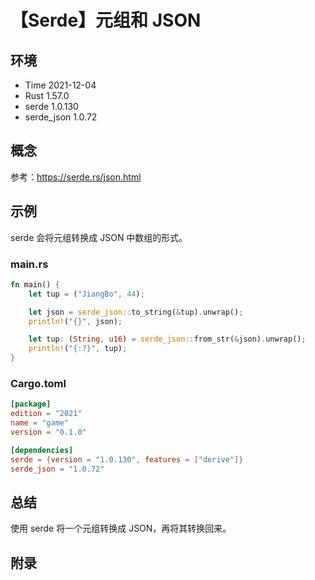 # 【Serde】元组和 JSON

## 环境

- Time 2021-12-04
- Rust 1.57.0
- serde 1.0.130
- serde_json 1.0.72

## 概念

参考：<https://serde.rs/json.html>  

## 示例

serde 会将元组转换成 JSON 中数组的形式。

### main.rs

```rust
fn main() {
    let tup = ("JiangBo", 44);

    let json = serde_json::to_string(&tup).unwrap();
    println!("{}", json);

    let tup: (String, u16) = serde_json::from_str(&json).unwrap();
    println!("{:?}", tup);
}
```

### Cargo.toml

```toml
[package]
edition = "2021"
name = "game"
version = "0.1.0"

[dependencies]
serde = {version = "1.0.130", features = ["derive"]}
serde_json = "1.0.72"
```

## 总结

使用 serde 将一个元组转换成 JSON，再将其转换回来。

## 附录
